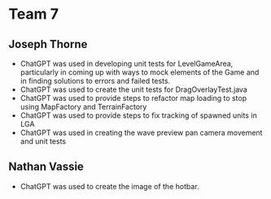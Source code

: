 # Team 7

## Joseph Thorne
* ChatGPT was used in developing unit tests for LevelGameArea, particularly in coming up with ways to mock elements of the Game and in finding solutions to errors and failed tests.
* ChatGPT was used to create the unit tests for DragOverlayTest.java
* ChatGPT was used to provide steps to refactor map loading to stop using MapFactory and TerrainFactory
* ChatGPT was used to provide steps to fix tracking of spawned units in LGA
* ChatGPT was used in creating the wave preview pan camera movement and unit tests

## Nathan Vassie
* ChatGPT was used to create the image of the hotbar.
